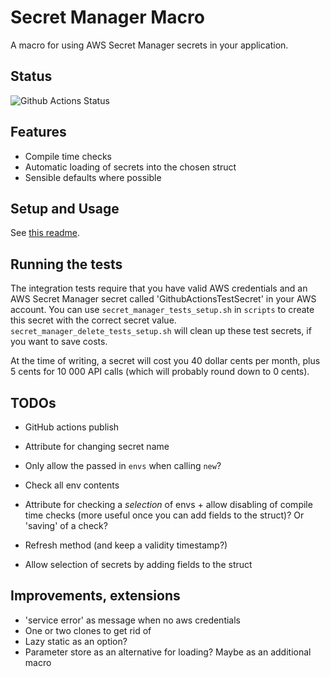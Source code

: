 # Secret Manager Macro

A macro for using AWS Secret Manager secrets in your application.

## Status

![Github Actions Status](https://github.com/VanOvermeire/secret-manager-macro/actions/workflows/github-deploy.yml/badge.svg)

## Features

- Compile time checks
- Automatic loading of secrets into the chosen struct
- Sensible defaults where possible

## Setup and Usage

See [this readme](./secret-manager-macro/README.md).

## Running the tests

The integration tests require that you have valid AWS credentials and an AWS Secret Manager secret called 'GithubActionsTestSecret' in your AWS account.
You can use `secret_manager_tests_setup.sh` in `scripts` to create this secret with the correct secret value. 
`secret_manager_delete_tests_setup.sh` will clean up these test secrets, if you want to save costs.

At the time of writing, a secret will cost you 40 dollar cents per month, plus 5 cents for 10 000 API calls (which will probably round down to 0 cents).

## TODOs

- GitHub actions publish

- Attribute for changing secret name
- Only allow the passed in `envs` when calling `new`?
- Check all env contents
- Attribute for checking a *selection* of envs + allow disabling of compile time checks (more useful once you can add fields to the struct)? Or 'saving' of a check?
- Refresh method (and keep a validity timestamp?)
- Allow selection of secrets by adding fields to the struct

## Improvements, extensions

- 'service error' as message when no aws credentials
- One or two clones to get rid of
- Lazy static as an option?
- Parameter store as an alternative for loading? Maybe as an additional macro

